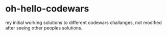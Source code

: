 # oh-hello-codewars

my initial working solutions to different codewars challanges, not modified after seeing other peoples solutions.
